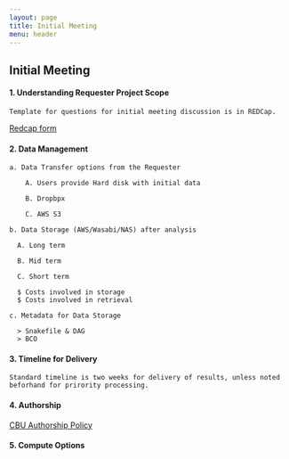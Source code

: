```yaml
---
layout: page
title: Initial Meeting
menu: header
---
```


## Initial Meeting

#### 1. Understanding Requester Project Scope

    Template for questions for initial meeting discussion is in REDCap. 
   [Redcap form](https://cri-datacap.org/surveys/?s=3EJP7L8PLK)

#### 2. Data Management 

    a. Data Transfer options from the Requester
        
        A. Users provide Hard disk with initial data
        
        B. Dropbpx
        
        C. AWS S3
  
    b. Data Storage (AWS/Wasabi/NAS) after analysis
  
      A. Long term
    
      B. Mid term
    
      C. Short term
    
      $ Costs involved in storage
      $ Costs involved in retrieval
    
    c. Metadata for Data Storage
    
      > Snakefile & DAG
      > BCO

#### 3. Timeline for Delivery

    Standard timeline is two weeks for delivery of results, unless noted beforhand for prirority processing.

#### 4. Authorship
    
   [CBU Authorship Policy](https://bi-ctsicn.github.io/CBU/authorship_guidelines.html) 

#### 5. Compute Options

